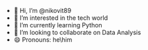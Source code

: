 - 👋 Hi, I’m @nikovit89
- 👀 I’m interested in the tech world
- 🌱 I’m currently learning Python
- 💞️ I’m looking to collaborate on Data Analysis
- 😄 Pronouns: he\him
  

<!---
nikovit89/nikovit89 is a ✨ special ✨ repository because its `README.md` (this file) appears on your GitHub profile.
You can click the Preview link to take a look at your changes.
--->

